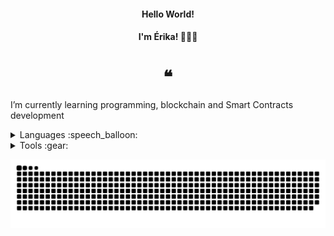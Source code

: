 
<h4 align="center">Hello World!	</h4>
<h4 align="center">I'm Érika! 👩🏻‍💻</h4>
<h1 align="center">❝</h1>

<div align="">
I’m currently learning programming, blockchain and Smart Contracts development<p>
</div>

<details><summary>Languages :speech_balloon:</summary>

<p>

Python | Golang | JavaScript | Solidity   
:---------: |:---------: |:---------: |:---------: |
[.py](https://www.python.org/) |[.go](https://go.dev/) |[.js](https://developer.mozilla.org/en-US/docs/Web/) |[.sol](https://soliditylang.org/) 

</p>

</details>

<details><summary>Tools :gear:</summary>

<p>

######

* Editor
  - [VSCode](https://code.visualstudio.com/)</br >
* Runtime
  - [Node.js](https://nodejs.org/en/)</br >
    - [Express](https://expressjs.com/)</br >
    - [npm](https://www.npmjs.com/)</br >
* Sweet Tools (Smart Contracts)
  - [Truffle](https://trufflesuite.com/)</br >
    - [Ganache](https://trufflesuite.com/ganache/)</br >
* DB
  - [MongoDB](https://www.mongodb.com/)</br >
  - [PostgreeSQL](https://www.postgresql.org/)</br >
* Ethereum protocol
  - [Ethereum](https://geth.ethereum.org/)
  - [Web3.js](https://web3js.readthedocs.io/)
* [Git](https://git-scm.com/)

</p>

</details>

![](https://github.com/Platane/snk/raw/output/github-contribution-grid-snake.svg)


<!--

# O título maior
## O segundo maior título
###### O título menor

### Hi! 👋

**erikacls/erikacls** is a ✨ _special_ ✨ repository because its `README.md` (this file) appears on your GitHub profile.

Here are some ideas to get you started:

- 🔭 I’m currently working on ...
- 🌱 I’m currently learning ...
- 👯 I’m looking to collaborate on ...
- 🤔 I’m looking for help with ...
- 💬 Ask me about ...
- 📫 How to reach me: ...
- 😄 Pronouns: ...
- ⚡ Fun fact: ...

-->

